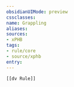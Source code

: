 ```yaml
---
obsidianUIMode: preview
cssclasses:
name: Grappling
aliases:
sources:
- xPHB
tags:
- rule/core
- source/xphb
entry:
---
```


```meta-bind-embed
[[dv Rule]]
```